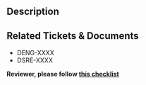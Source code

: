 ## Description

<!--
Please do not leave this blank
This PR [adds/removes/fixes/replaces] the [feature/bug/etc].
-->

## Related Tickets & Documents
* DENG-XXXX
* DSRE-XXXX

<!--
Please reference related Jira tickets, GitHub issues or Bugzilla. This repo has been
configured to automatically insert hyperlinks for DSRE and DENG tickets.
See https://docs.github.com/en/repositories/managing-your-repositorys-settings-and-features/managing-repository-settings/configuring-autolinks-to-reference-external-resources
-->

**Reviewer, please follow [this checklist](https://github.com/mozilla/bigquery-etl/blob/main/.github/reviewer_checklist.md)**
